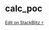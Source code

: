 # calc_poc

[Edit on StackBlitz ⚡️](https://stackblitz.com/edit/sveltejs-kit-template-default-spss27)